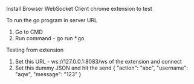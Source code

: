 Install Browser WebSocket Client chrome extension to test 

To run the go program in server URL
1. Go to CMD
2. Run command - go run *.go

Testing from extension
1. Set this URL - ws://127.0.0.1:8083/ws of the extension and connect
2. Set this dummy JSON and hit the send
    {
      "action": "abc",
      "username": "aqw",
      "message": "123"
    }
